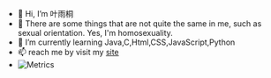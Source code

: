 - 👋 Hi, I’m 叶雨桐
- 👀 There are some things that are not quite the same in me, such as sexual orientation. Yes, I'm homosexuality.
- 🌱 I’m currently learning Java,C,Html,CSS,JavaScript,Python
- 📫 reach me by visit my [site](https://www.lsylsh.top)
- ![Metrics](https://metrics.lecoq.io/YYTtheBest?template=classic&repositories=1&calendar=1&base.indepth=false&base.hireable=false&repositories=100&repositories.batch=100&repositories.forks=false&repositories.affiliations=owner&calendar.limit=1&config.timezone=Asia%2FShanghai)

<!---
1436141288/1436141288 is a ✨ special ✨ repository because its `README.md` (this file) appears on your GitHub profile.
You can click the Preview link to take a look at your changes.
--->
